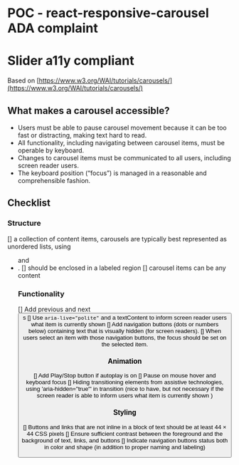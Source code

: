 # POC - react-responsive-carousel ADA complaint

# Slider a11y compliant

Based on [https://www.w3.org/WAI/tutorials/carousels/](https://www.w3.org/WAI/tutorials/carousels/)

## What makes a carousel accessible?

- Users must be able to pause carousel movement because it can be too fast or distracting, making text hard to read.
- All functionality, including navigating between carousel items, must be operable by keyboard.
- Changes to carousel items must be communicated to all users, including screen reader users.
- The keyboard position (“focus”) is managed in a reasonable and comprehensible fashion.

## Checklist

### Structure

[] a collection of content items, carousels are typically best represented as unordered lists, using <ul> and <li>.
[] should be enclosed in a labeled region
[] carousel items can be any content

### Functionality

[] Add previous and next <button>s
[] Use `aria-live="polite"` and a textContent to inform screen reader users what item is currently shown
[] Add navigation buttons (dots or numbers below) containing text that is visually hidden (for screen readers).
[] When users select an item with those navigation buttons, the focus should be set on the selected item.

### Animation

[] Add Play/Stop button if autoplay is on
[] Pause on mouse hover and keyboard focus
[] Hiding transitioning elements from assistive technologies, using 'aria-hidden="true"' in transition (nice to have, but not necessary if the screen reader is able to inform users what item is currently shown )

### Styling

[] Buttons and links that are not inline in a block of text should be at least 44 × 44 CSS pixels
[] Ensure sufficient contrast between the foreground and the background of text, links, and buttons
[] Indicate navigation buttons status both in color and shape (in addition to proper naming and labeling)
